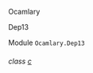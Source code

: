 Ocamlary

Dep13

Module `Ocamlary.Dep13`

<a id="class-c"></a>

###### class [c](Ocamlary.Dep13.c.md)